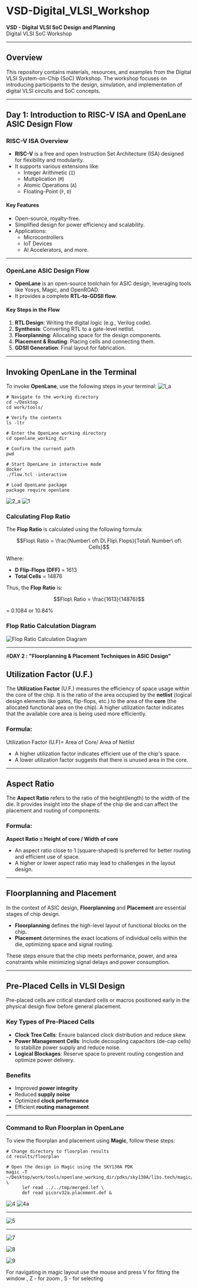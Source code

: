 # VSD-Digital_VLSI_Workshop
**VSD - Digital VLSI SoC Design and Planning**  
Digital VLSI SoC Workshop  

---

## **Overview**
This repository contains materials, resources, and examples from the Digital VLSI System-on-Chip (SoC) Workshop. The workshop focuses on introducing participants to the design, simulation, and implementation of digital VLSI circuits and SoC concepts.

---

## **Day 1: Introduction to RISC-V ISA and OpenLane ASIC Design Flow**

### **RISC-V ISA Overview**
- **RISC-V** is a free and open Instruction Set Architecture (ISA) designed for flexibility and modularity.
- It supports various extensions like:
  - Integer Arithmetic (`I`)
  - Multiplication (`M`)
  - Atomic Operations (`A`)
  - Floating-Point (`F`, `D`)

#### **Key Features**
- Open-source, royalty-free.
- Simplified design for power efficiency and scalability.
- Applications:
  - Microcontrollers
  - IoT Devices
  - AI Accelerators, and more.

---

### **OpenLane ASIC Design Flow**
- **OpenLane** is an open-source toolchain for ASIC design, leveraging tools like Yosys, Magic, and OpenROAD.
- It provides a complete **RTL-to-GDSII flow**.

#### **Key Steps in the Flow**
1. **RTL Design**: Writing the digital logic (e.g., Verilog code).
2. **Synthesis**: Converting RTL to a gate-level netlist.
3. **Floorplanning**: Allocating space for the design components.
4. **Placement & Routing**: Placing cells and connecting them.
5. **GDSII Generation**: Final layout for fabrication.

---

## **Invoking OpenLane in the Terminal**

To invoke **OpenLane**, use the following steps in your terminal:
![1_a](https://github.com/user-attachments/assets/22dca635-c66e-4d31-8717-d8981c07bc2c)

```
# Navigate to the working directory
cd ~/Desktop
cd work/tools/

# Verify the contents
ls -ltr

# Enter the OpenLane working directory
cd openlane_working_dir

# Confirm the current path
pwd

# Start OpenLane in interactive mode
docker
./flow.tcl -interactive

# Load OpenLane package
package require openlane
```
![2_a](https://github.com/user-attachments/assets/e0d5e347-d98a-4a0c-bb3d-4c811b47f5dc)
![1](https://github.com/user-attachments/assets/949e2ead-d423-4515-a461-cc200fb0e983)

### **Calculating Flop Ratio**

The **Flop Ratio** is calculated using the following formula:

```math
Flop\ Ratio = \frac{Number\ of\ D\ Flip\ Flops}{Total\ Number\ of\ Cells}
```

Where:  
- **D Flip-Flops (DFF)** = 1613  
- **Total Cells** = 14876  

Thus, the **Flop Ratio** is:

```math
Flop\ Ratio = \frac{1613}{14876}
```
 = 0.1084 or 10.84% 

### **Flop Ratio Calculation Diagram**
![Flop Ratio Calculation Diagram](https://github.com/user-attachments/assets/2579b133-df62-4c7f-bf49-1a492e7226af)

---
#**DAY 2 :**
**"Floorplanning & Placement Techniques in ASIC Design"**
## Utilization Factor (U.F.)

The **Utilization Factor** (U.F.) measures the efficiency of space usage within the core of the chip. It is the ratio of the area occupied by the **netlist** (logical design elements like gates, flip-flops, etc.) to the area of the **core** (the allocated functional area on the chip). A higher utilization factor indicates that the available core area is being used more efficiently.

### Formula:
Utilization Factor (U.F)= 
Area of Core/
Area of Netlist
​
- A higher utilization factor indicates efficient use of the chip's space.
- A lower utilization factor suggests that there is unused area in the core.

---

## Aspect Ratio

The **Aspect Ratio** refers to the ratio of the height(length) to the width of the die. It provides insight into the shape of the chip die and can affect the placement and routing of components.

### Formula:
**Aspect Ratio = Height of core / Width of core**

- An aspect ratio close to 1 (square-shaped) is preferred for better routing and efficient use of space.
- A higher or lower aspect ratio may lead to challenges in the layout design.

---

## Floorplanning and Placement

In the context of ASIC design, **Floorplanning** and **Placement** are essential stages of chip design.

- **Floorplanning** defines the high-level layout of functional blocks on the chip.
- **Placement** determines the exact locations of individual cells within the die, optimizing space and signal routing.

These steps ensure that the chip meets performance, power, and area constraints while minimizing signal delays and power consumption.

---
## Pre-Placed Cells in VLSI Design  

Pre-placed cells are critical standard cells or macros positioned early in the physical design flow before general placement.  

### Key Types of Pre-Placed Cells  
- **Clock Tree Cells**: Ensure balanced clock distribution and reduce skew.  
- **Power Management Cells**: Include decoupling capacitors (de-cap cells) to stabilize power supply and reduce noise.  
- **Logical Blockages**: Reserve space to prevent routing congestion and optimize power delivery.  

### Benefits  
- Improved **power integrity**  
- Reduced **supply noise**  
- Optimized **clock performance**  
- Efficient **routing management**
- ---
### Command to Run Floorplan in OpenLane  

To view the floorplan and placement using **Magic**, follow these steps:  

```
# Change directory to floorplan results
cd results/floorplan  

# Open the design in Magic using the SKY130A PDK
magic -T ~/Desktop/work/tools/openlane_working_dir/pdks/sky130A/libs.tech/magic/sky130A.tech \
      lef read ../../tmp/merged.lef \
      def read picorv32a.placement.def &
```

![4](https://github.com/user-attachments/assets/b24eb6a7-10d7-4236-b55b-87bd8c95819f)
![4a](https://github.com/user-attachments/assets/9fb4e906-ac64-4c8e-a870-bee85474a324)

---
![5](https://github.com/user-attachments/assets/a304f1cf-f33b-481e-9b7a-63e21fd4c443)

---

![7](https://github.com/user-attachments/assets/59a2cdf9-ff2e-4a5e-a3d1-a28af263f0d2)

![8](https://github.com/user-attachments/assets/a7d98a60-1018-4389-bcb3-6a244cfc2db8)

![9](https://github.com/user-attachments/assets/8a1ba59c-6466-4cf6-9785-d451e9297c20)

For navigating in magic layout use the mouse and press V for fitting the window ,
Z - for zoom ,
S - for selecting



